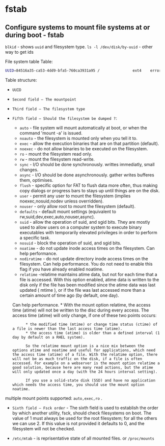 # fstab

## Configure systems to mount file systems at or during boot - fstab




`blkid` - shows `uuid` and filesystem type. 
`ls -l /dev/disk/by-uuid` - other way to get ids

File system table Table:

```bash
UUID=84516a35-ca53-4dd9-bfa5-760ca3931a95 /               ext4    errors=remount-ro 0       1

```
Table structure:

* `UUID` 
* `Second field – The mountpoint` 
* `Third field – The filesystem type`  
* `Fifth field – Should the filesystem be dumped ?`:


    * `auto` - file system will mount automatically at boot, or when the command 'mount -a' is issued.
    * `noauto` - the filesystem is mounted only when you tell it to.
    * `exec` - allow the execution binaries that are on that partition (default).
    * `noexec` - do not allow binaries to be executed on the filesystem.
    * `ro` - mount the filesystem read only.
    * `rw` - mount the filesystem read-write.
    * `sync` - I/O should be done synchronously. writtes immediatly, small changes.
    * `async` - I/O should be done asynchronously. gather writes bufferes them, optimises. 
    * `flush` - specific option for FAT to flush data more often, thus making copy dialogs or progress bars to stays up until things are on the disk.
    * `user` - permit any user to mount the filesystem (implies noexec,nosuid,nodev unless overridden).
    * `nouser` - only allow root to mount the filesystem (default).
    * `defaults` - default mount settings (equivalent to rw,suid,dev,exec,auto,nouser,async).
    * `suid` - allow the operation of suid, and sgid bits. They are mostly used to allow users on a computer system to execute binary executables with temporarily elevated privileges in order to perform a specific task.
    * `nosuid` - block the operation of suid, and sgid bits.
    * `noatime` - do not update inode access times on the filesystem. Can help performance.
    * `nodiratime` - do not update directory inode access times on the filesystem. Can help performance. You do not need to enable this flag if you have    already  enabled noatime.
    * `relatime` -relatime maintains atime data, but not for each time that a file is accessed. With this option enabled, atime data is written to the disk only if the file has been modified since the atime data was last updated ( mtime ), or if the file was last accessed more than a certain amount of time ago (by default, one day).
    
    Can help performance. 
        * With the mount option relatime, the access time (atime) will not be written to the disc during every access. The access time (atime) will only change, if one of these two points occurs:

            * the modified time (mtime) or change time status (ctime) of a file is newer than the last access time (atime).
            * the access time (atime) is older than a defined interval (1 day by default on a RHEL system).

            So the relatime mount option is a nice mix between the options atime and noatime and useful for applications, which need the access time (atime) of a file. With the relatime option, there will not be as much traffic on the disk, if a file is often accessed. For example on a webserver is the mount option relatime a good solution, because here are many read actions, but the atime will only updated once a day (with the 24 hours interval setting).

            If you use a solid-state disk (SSD) and have no application which needs the access time, you should use the mount option noatime.

multiple mount points supported: `auto,exec,ro` .


 
* `Sixth field – Fsck order` - The sixth field is used to establish the order by which another utility, fsck, should check filesystems on boot. The value of 1 must always be used for the root filesystem; for all the others we can use 2. If this value is not provided it defaults to 0, and the filesystem will not be checked. 

* `/etc/mtab` - is reprisentative state of all mounted files. or `/proc/mounts`

